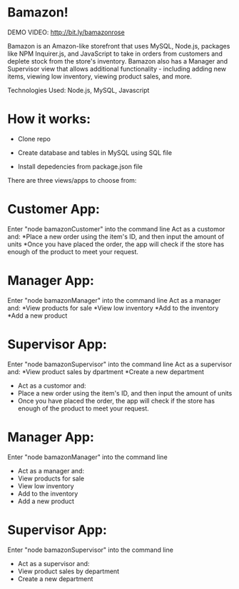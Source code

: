 # Bamazon!
DEMO VIDEO: http://bit.ly/bamazonrose

Bamazon is an Amazon-like storefront that uses MySQL, Node.js, packages like NPM Inquirer.js, and JavaScript to take in orders from customers and deplete stock from the store's inventory. Bamazon also has a Manager and Supervisor view that allows additional functionality - including adding new items, viewing low inventory, viewing product sales, and more.

Technologies Used:
Node.js, MySQL, Javascript

# How it works:

* Clone repo

* Create database and tables in MySQL using SQL file

* Install depedencies from package.json file

There are three views/apps to choose from:

# Customer App:
Enter "node bamazonCustomer" into the command line
Act as a customor and:
*Place a new order using the item's ID, and then input the amount of units
*Once you have placed the order, the app will check if the store has enough of the product to meet your request.

# Manager App:
Enter "node bamazonManager" into the command line
Act as a manager and:
*View products for sale
*View low inventory
*Add to the inventory
*Add a new product

# Supervisor App:
Enter "node bamazonSupervisor" into the command line
Act as a supervisor and:
*View product sales by dpartment
*Create a new department
* Act as a customor and:
* Place a new order using the item's ID, and then input the amount of units
* Once you have placed the order, the app will check if the store has enough of the product to meet your request.

# Manager App:
Enter "node bamazonManager" into the command line
* Act as a manager and:
* View products for sale
* View low inventory
* Add to the inventory
* Add a new product

# Supervisor App:
Enter "node bamazonSupervisor" into the command line
* Act as a supervisor and:
* View product sales by department
* Create a new department
